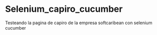 # Selenium_capiro_cucumber
Testeando la pagina de capiro de la empresa softcaribean con selenium cucumber 
